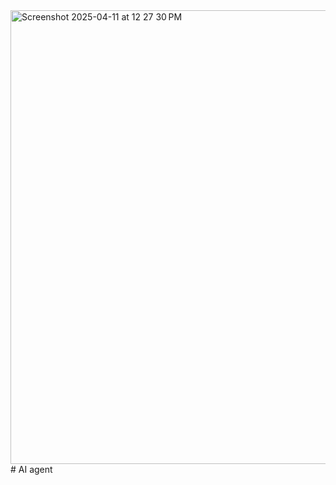 <img width="726" alt="Screenshot 2025-04-11 at 12 27 30 PM" src="https://github.com/user-attachments/assets/a011566f-5b97-4671-bf72-c06cd26400ee" />
# AI agent
